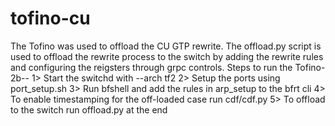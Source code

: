 # tofino-cu
The Tofino was used to offload the CU GTP rewrite. The offload.py script is used to offload the rewrite process to the switch by adding the rewrite rules and configuring the reigsters through grpc controls. 
Steps to run the Tofino-2b--
1> Start the switchd with --arch tf2
2> Setup the ports using port_setup.sh
3> Run bfshell and add the rules in arp_setup to the bfrt cli
4> To enable timestamping for the off-loaded case run cdf/cdf.py
5> To offload to the switch run offload.py at the end  

